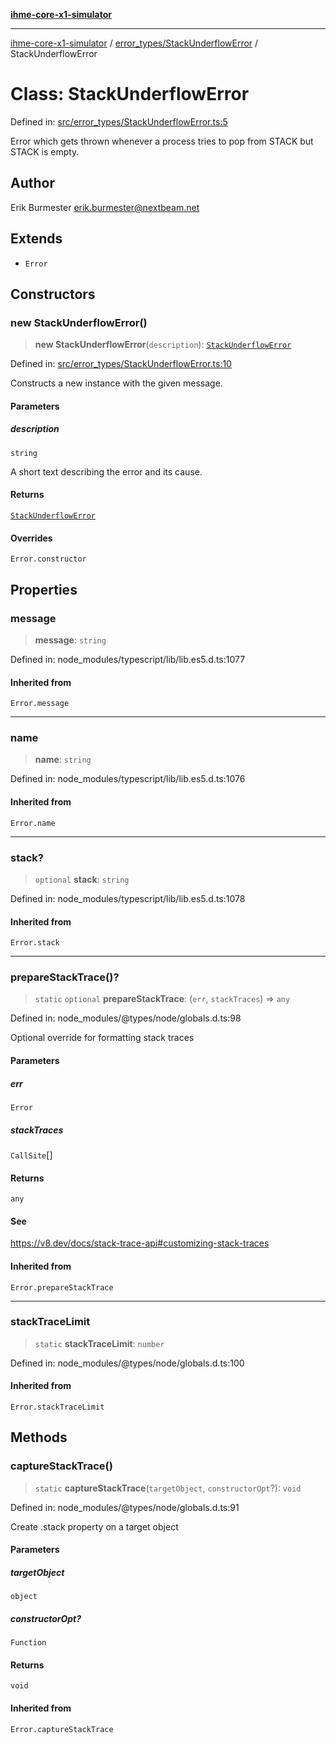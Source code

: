[**ihme-core-x1-simulator**](../../../README.md)

***

[ihme-core-x1-simulator](../../../modules.md) / [error\_types/StackUnderflowError](../README.md) / StackUnderflowError

# Class: StackUnderflowError

Defined in: [src/error\_types/StackUnderflowError.ts:5](https://github.com/ProgrammIt/CPU-Simulator/blob/3f9c46c26c2e1cba2638010869a3cab9b9c737f9/src/error_types/StackUnderflowError.ts#L5)

Error which gets thrown whenever a process tries to pop from STACK but STACK is empty.

## Author

Erik Burmester <erik.burmester@nextbeam.net>

## Extends

- `Error`

## Constructors

### new StackUnderflowError()

> **new StackUnderflowError**(`description`): [`StackUnderflowError`](StackUnderflowError.md)

Defined in: [src/error\_types/StackUnderflowError.ts:10](https://github.com/ProgrammIt/CPU-Simulator/blob/3f9c46c26c2e1cba2638010869a3cab9b9c737f9/src/error_types/StackUnderflowError.ts#L10)

Constructs a new instance with the given message.

#### Parameters

##### description

`string`

A short text describing the error and its cause.

#### Returns

[`StackUnderflowError`](StackUnderflowError.md)

#### Overrides

`Error.constructor`

## Properties

### message

> **message**: `string`

Defined in: node\_modules/typescript/lib/lib.es5.d.ts:1077

#### Inherited from

`Error.message`

***

### name

> **name**: `string`

Defined in: node\_modules/typescript/lib/lib.es5.d.ts:1076

#### Inherited from

`Error.name`

***

### stack?

> `optional` **stack**: `string`

Defined in: node\_modules/typescript/lib/lib.es5.d.ts:1078

#### Inherited from

`Error.stack`

***

### prepareStackTrace()?

> `static` `optional` **prepareStackTrace**: (`err`, `stackTraces`) => `any`

Defined in: node\_modules/@types/node/globals.d.ts:98

Optional override for formatting stack traces

#### Parameters

##### err

`Error`

##### stackTraces

`CallSite`[]

#### Returns

`any`

#### See

https://v8.dev/docs/stack-trace-api#customizing-stack-traces

#### Inherited from

`Error.prepareStackTrace`

***

### stackTraceLimit

> `static` **stackTraceLimit**: `number`

Defined in: node\_modules/@types/node/globals.d.ts:100

#### Inherited from

`Error.stackTraceLimit`

## Methods

### captureStackTrace()

> `static` **captureStackTrace**(`targetObject`, `constructorOpt`?): `void`

Defined in: node\_modules/@types/node/globals.d.ts:91

Create .stack property on a target object

#### Parameters

##### targetObject

`object`

##### constructorOpt?

`Function`

#### Returns

`void`

#### Inherited from

`Error.captureStackTrace`
